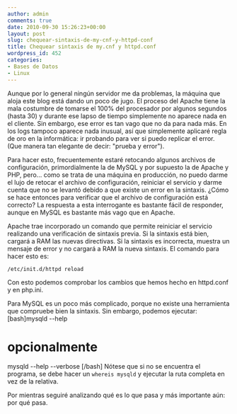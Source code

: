 ```yaml
---
author: admin
comments: true
date: 2010-09-30 15:26:23+00:00
layout: post
slug: chequear-sintaxis-de-my-cnf-y-httpd-conf
title: Chequear sintaxis de my.cnf y httpd.conf
wordpress_id: 452
categories:
- Bases de Datos
- Linux
---
```


Aunque por lo general ningún servidor me da problemas, la máquina  que aloja este blog está dando un poco de jugo. El proceso del Apache  tiene la mala costumbre de tomarse el 100% del procesador por algunos  segundos (hasta 30) y durante ese lapso de tiempo simplemente no aparece  nada en el cliente. Sin embargo, ese error es tan vago que no da para  nada más. En los logs tampoco aparece nada inusual, así que simplemente  aplicaré regla de oro en la informática: ir probando para ver si puedo  replicar el error. (Que manera tan elegante de decir: "prueba y error").
<!-- more -->
Para hacer esto, frecuentemente estaré retocando algunos archivos de  configuración, primordialmente la de MySQL y por supuesto la de Apache y  PHP, pero... como se trata de una máquina en producción, no puedo darme  el lujo de retocar el archivo de configuración, reiniciar el servicio y  darme cuenta que no se levantó debido a que existe un error en la  sintaxis. ¿Cómo se hace entonces para verificar que el archivo de  configuración está correcto?
La respuesta a esta interrogante es bastante fácil de responder, aunque en MySQL es bastante más vago que en Apache.

Apache trae incorporado un comando que permite reiniciar el servicio  realizando una verificación de sintaxis previa. Si la sintaxis está  bien, cargará a RAM las nuevas directivas. Si la sintaxis es incorrecta,  muestra un mensaje de error y no cargará a RAM la nueva sintaxis. El  comando para hacer esto es:

    
    /etc/init.d/httpd reload
    


Con esto podemos comprobar los cambios que hemos hecho en httpd.conf y en php.ini.

Para MySQL es un poco más complicado, porque no existe una  herramienta que compruebe bien la sintaxis. Sin embargo, podemos  ejecutar:
[bash]mysqld --help
# opcionalmente
mysqld --help --verbose
[/bash]
Nótese que si no se encuentra el programa, se debe hacer un `whereis mysqld` y ejecutar la ruta completa en vez de la relativa.

Por mientras seguiré analizando qué es lo que pasa y más importante aún: por qué pasa.
